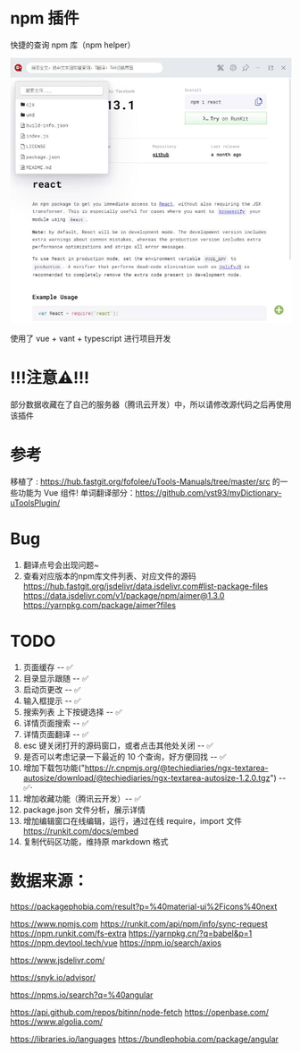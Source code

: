 # npm 插件

快捷的查询 npm 库（npm helper）

![npm helper 插件](../demo/2020-06-18_173702.jpg)

使用了 vue + vant + typescript 进行项目开发


# !!!注意⚠️!!!
部分数据收藏在了自己的服务器（腾讯云开发）中，所以请修改源代码之后再使用该插件


# 参考

移植了 : https://hub.fastgit.org/fofolee/uTools-Manuals/tree/master/src 的一些功能为 Vue 组件!
单词翻译部分：https://github.com/vst93/myDictionary-uToolsPlugin/

# Bug

1. 翻译点号会出现问题~
2. 查看对应版本的npm库文件列表、对应文件的源码
    https://hub.fastgit.org/jsdelivr/data.jsdelivr.com#list-package-files
    https://data.jsdelivr.com/v1/package/npm/aimer@1.3.0
    https://yarnpkg.com/package/aimer?files


# TODO

1. 页面缓存 -- ✅
2. 目录显示跟随 -- ✅
3. 启动页更改 -- ✅
4. 输入框提示 -- ✅
5. 搜索列表 上下按键选择 -- ✅
6. 详情页面搜索 -- ✅
7. 详情页面翻译 -- ✅
8. esc 键关闭打开的源码窗口，或者点击其他处关闭 -- ✅
9. 是否可以考虑记录一下最近的 10 个查询，好方便回找 -- ✅
10. 增加下载包功能("https://r.cnpmjs.org/@techiediaries/ngx-textarea-autosize/download/@techiediaries/ngx-textarea-autosize-1.2.0.tgz") -- ✅·
11. 增加收藏功能（腾讯云开发）-- ✅
12. package.json 文件分析，展示详情
13. 增加编辑窗口在线编辑，运行，通过在线 require，import 文件
    https://runkit.com/docs/embed
14. 复制代码区功能，维持原 markdown 格式


# 数据来源：
https://packagephobia.com/result?p=%40material-ui%2Ficons%40next

<!-- @cucumber/cucumber-expressions -->
https://www.npmjs.com
https://runkit.com/api/npm/info/sync-request
https://npm.runkit.com/fs-extra
https://yarnpkg.cn/?q=babel&p=1
https://npm.devtool.tech/vue
https://npm.io/search/axios

https://www.jsdelivr.com/

https://snyk.io/advisor/

https://npms.io/search?q=%40angular

https://api.github.com/repos/bitinn/node-fetch
https://openbase.com/
https://www.algolia.com/

https://libraries.io/languages
https://bundlephobia.com/package/angular